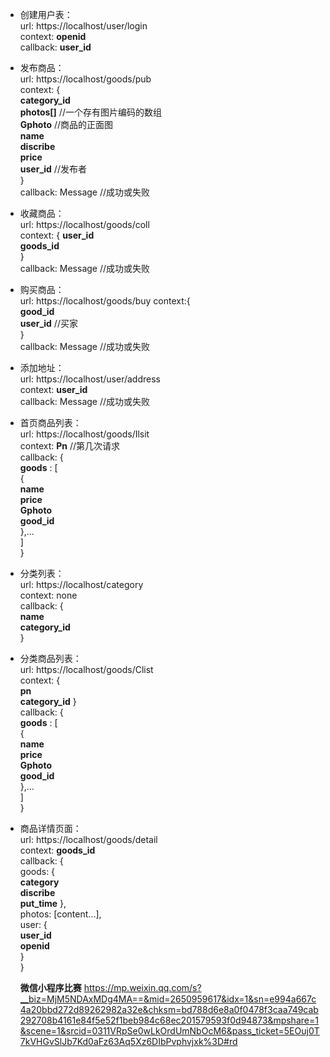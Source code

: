 - 创建用户表：   
url: https://localhost/user/login   
context: **openid**   
callback: **user_id**

- 发布商品：   
url: https://localhost/goods/pub   
context: {   
    **category_id**   
    **photos[]** //一个存有图片编码的数组   
    **Gphoto**   //商品的正面图  
    **name**   
    **discribe**   
    **price**   
    **user_id**  //发布者   
    }   
callback: Message //成功或失败

- 收藏商品：   
url: https://localhost/goods/coll    
context: {
    **user_id**   
    **goods_id**    
    }   
callback: Message //成功或失败

- 购买商品：   
url: https://localhost/goods/buy
context:{   
    **good_id**   
    **user_id**   //买家   
    }   
callback: Message //成功或失败

- 添加地址：   
url: https://localhost/user/address   
context: **user_id**   
callback: Message //成功或失败

- 首页商品列表：   
url: https://localhost/goods/Ilsit    
context: **Pn**   //第几次请求   
callback: {  
    **goods** : [  
        {   
            **name**   
            **price**   
            **Gphoto**  
            **good_id**  
    },...  
    ]  
    }   

- 分类列表：   
url: https://localhost/category   
context: none   
callback: {   
    **name**   
    **category_id**   
    }   

- 分类商品列表：  
url: https://localhost/goods/Clist   
context: {   
    **pn**    
    **category_id**
    }   
callback:  {  
    **goods** : [  
        {   
            **name**   
            **price**   
            **Gphoto**  
            **good_id**  
    },...  
    ]  
    }   

- 商品详情页面：   
url: https://localhost/goods/detail    
context: **goods_id**   
callback: {   
    goods: {   
        **category**  
        **discribe**  
        **put_time**
    },  
    photos: [content...],   
    user: {   
        **user_id**  
        **openid**  
    }   
    }
    
  **微信小程序比赛**  https://mp.weixin.qq.com/s?__biz=MjM5NDAxMDg4MA==&mid=2650959617&idx=1&sn=e994a667c4a20bbd272d89262982a32e&chksm=bd788d6e8a0f0478f3caa749cab292708b4161e84f5e52f1beb984c68ec201579593f0d94873&mpshare=1&scene=1&srcid=0311VRpSe0wLkOrdUmNbOcM6&pass_ticket=5EOuj0T7kVHGvSlJb7Kd0aFz63Aq5Xz6DIbPvphvjxk%3D#rd
